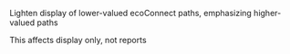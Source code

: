 Lighten display of lower-valued ecoConnect paths, emphasizing higher-valued paths

This affects display only, not reports